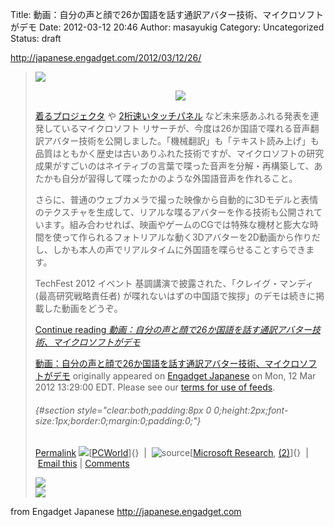 Title: 動画：自分の声と顔で26か国語を話す通訳アバター技術、マイクロソフトがデモ
Date: 2012-03-12 20:46
Author: masayukig
Category: Uncategorized
Status: draft

<http://japanese.engadget.com/2012/03/12/26/>  
  
  

> [![](http://bnr.rssad.jp/rss/img/Du1eQMczaHjX/uzJyDFX0xNmv?type=5&ent=95d3b8c418287fdba7f849aa474eb500)](http://rss.rssad.jp/rss/ad/Du1eQMczaHjX/uzJyDFX0xNmv?type=5)  
>
> <div style="text-align:center;">
>
> ![](http://www.blogcdn.com/www.engadget.com/media/2012/03/trans.jpg)
>
> </div>
>
>   
> [着るプロジェクタ](http://japanese.engadget.com/2012/03/09/ms/) や
> [2桁速いタッチパネル](http://japanese.engadget.com/2012/03/12/microsoft-1ms-latency-touch-display/)
> など未来感あふれる発表を連発しているマイクロソフト
> リサーチが、今度は26か国語で喋れる音声翻訳アバター技術を公開しました。「機械翻訳」も「テキスト読み上げ」も品質はともかく歴史は古いありふれた技術ですが、マイクロソフトの研究成果がすごいのはネイティブの言葉で喋った音声を分解・再構築して、あたかも自分が習得して喋ったかのような外国語音声を作れること。  
>   
> さらに、普通のウェブカメラで撮った映像から自動的に3Dモデルと表情のテクスチャを生成して、リアルな喋るアバターを作る技術も公開されています。組み合わせれば、映画やゲームのCGでは特殊な機材と膨大な時間を使って作られるフォトリアルな動く3Dアバターを2D動画から作りだし、しかも本人の声でリアルタイムに外国語を喋らせることすらできます。  
>   
> TechFest 2012 イベント 基調講演で披露された、「クレイグ・マンディ
> (最高研究戦略責任者)
> が喋れないはずの中国語で挨拶」のデモは続きに掲載した動画をどうぞ。
>
> [Continue reading
> *動画：自分の声と顔で26か国語を話す通訳アバター技術、マイクロソフトがデモ*](http://japanese.engadget.com/2012/03/12/26/)
>
> [動画：自分の声と顔で26か国語を話す通訳アバター技術、マイクロソフトがデモ](http://japanese.engadget.com/2012/03/12/26/)
> originally appeared on [Engadget
> Japanese](http://japanese.engadget.com) on Mon, 12 Mar 2012 13:29:00
> EDT. Please see our [terms for use of
> feeds](http://www.weblogsinc.com/feed-terms/).
>
> ######  {#section style="clear:both;padding:8px 0 0;height:2px;font-size:1px;border:0;margin:0;padding:0;"}
>
> [Permalink](http://japanese.engadget.com/2012/03/12/26/ "Permanent link to this entry") ![](http://www.blogsmithmedia.com/www.engadget.com/media/post_label_VIA.gif)[[PCWorld](http://www.pcworld.com/article/251635/microsoft_demonstrates_vocal_translator.html)]{}
>  | 
> ![source](http://www.blogsmithmedia.com/www.engadget.com/media/post_label_source.gif)[[Microsoft
> Research](http://research.microsoft.com/en-us/projects/photo-real_talking_head/),
> [(2)](http://research.microsoft.com/en-us/projects/mixedlangtts/default.aspx)]{}
>  | [Email
> this](http://japanese.engadget.com/forward/20191205/ "Send this entry to a friend via email") | [Comments](http://japanese.engadget.com/2012/03/12/26/#comments "View reader comments on this entry")
>
> [![](http://feedads.g.doubleclick.net/~a/vDqnzND0vp3puILX7cKMXRljYAU/0/di)](http://feedads.g.doubleclick.net/~a/vDqnzND0vp3puILX7cKMXRljYAU/0/da)  
> [![](http://feedads.g.doubleclick.net/~a/vDqnzND0vp3puILX7cKMXRljYAU/1/di)](http://feedads.g.doubleclick.net/~a/vDqnzND0vp3puILX7cKMXRljYAU/1/da)

  
  
from Engadget Japanese <http://japanese.engadget.com>
